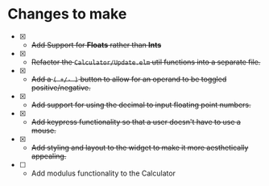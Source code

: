 # Changes to make

* [X] - ~~Add Support for **Floats** rather than **Ints**~~
* [X] - ~~Refactor the `Calculator/Update.elm` util functions into a separate file.~~
* [X] - ~~Add a `( +/- )` button to allow for an operand to be toggled positive/negative.~~
* [X] - ~~Add support for using the decimal to input floating point numbers.~~
* [X] - ~~Add keypress functionality so that a user doesn't have to use a mouse.~~
* [X] - ~~Add styling and layout to the widget to make it more aesthetically appealing.~~
* [ ] - Add modulus functionality to the Calculator
